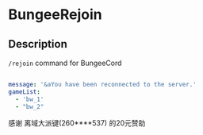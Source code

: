 # BungeeRejoin


## Description
```/rejoin``` command for BungeeCord


```yaml

message: '&aYou have been reconnected to the server.'
gameList:
  - 'bw_1'
  - "bw_2"

```



感谢 离域大派键(260****537) 的20元赞助